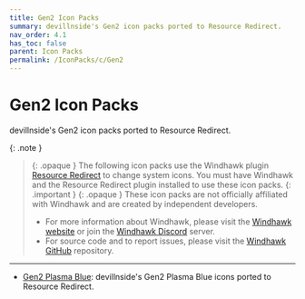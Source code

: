 ```yaml
---
title: Gen2 Icon Packs
summary: devillnside's Gen2 icon packs ported to Resource Redirect.
nav_order: 4.1
has_toc: false
parent: Icon Packs
permalink: /IconPacks/c/Gen2
---
```


# Gen2 Icon Packs
devillnside's Gen2 icon packs ported to Resource Redirect.

{: .note }
> {: .opaque }
> The following icon packs use the Windhawk plugin [Resource Redirect](https://windhawk.net/plugins/resource-redirect/) to change system icons. You must have Windhawk and the Resource Redirect plugin installed to use these icon packs.
{: .important }
> {: .opaque }
> These icon packs are not officially affiliated with Windhawk and are created by independent developers.
> - For more information about Windhawk, please visit the [Windhawk website](https://windhawk.net) or join the [Windhawk Discord](https://discord.com/servers/windhawk-923944342991818753) server.
> - For source code and to report issues, please visit the [Windhawk GitHub](https://github.com/Windhawk/Windhawk) repository.

---

- [Gen2 Plasma Blue](/IconPacks/c/Gen2/Gen2PlasmaBlue): devillnside's Gen2 Plasma Blue icons ported to Resource Redirect.

<!-- 
- [Gen2 Lady Pink](/IconPacks/c/Gen2/Gen2LadyPink): devillnside's Gen2 Lady Pink icons ported to Resource Redirect.
- [Gen2 Lazer Red](/IconPacks/c/Gen2/Gen2LazerRed): devillnside's Gen2 Lazer Red icons ported to Resource Redirect.
-->